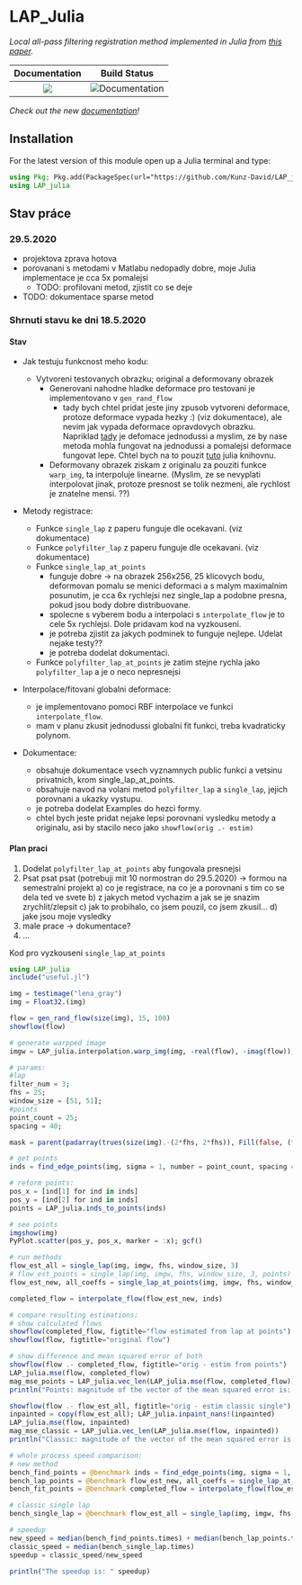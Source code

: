 [docs-dev-img]: https://img.shields.io/badge/docs-dev-blue.svg
[docs-dev-url]: https://kunz-david.github.io/LAP_Julia.jl/dev/
[documentation-build-img]: https://github.com/Kunz-David/LAP_Julia.jl/workflows/Documentation/badge.svg

# LAP_Julia

_Local all-pass filtering registration method implemented in Julia from [this paper](http://www.ee.cuhk.edu.hk/~tblu/monsite/pdfs/gilliam1701.pdf)._

| **Documentation**                                  | **Build Status**                                  |
|:--------------------------------------------------:|:-------------------------------------------------:|
| [![][docs-dev-img]][docs-dev-url]                  |  ![Documentation][documentation-build-img]        |


_Check out the new [documentation][docs-dev-url]!_



## Installation

For the latest version of this module open up a Julia terminal and type:
```Julia
using Pkg; Pkg.add(PackageSpec(url="https://github.com/Kunz-David/LAP_julia"))
using LAP_julia
```

## Stav práce

### 29.5.2020
- projektova zprava hotova
- porovanani s metodami v Matlabu nedopadly dobre, moje Julia implementace je cca 5x pomalejsi
  - TODO: profilovani metod, zjistit co se deje
- TODO: dokumentace sparse metod


### Shrnuti stavu ke dni 18.5.2020

#### Stav
- Jak testuju funkcnost meho kodu:
  - Vytvoreni testovanych obrazku; original a deformovany obrazek
    - Generovani nahodne hladke deformace pro testovani je implementovano v `gen_rand_flow`
      - tady bych chtel pridat jeste jiny zpusob vytvoreni deformace, protoze deformace vypada hezky :) (viz dokumentace), ale nevim jak vypada deformace opravdovych obrazku. Napriklad [tady](https://www.researchgate.net/publication/316876842_Iterative_fitting_after_elastic_registration_An_efficient_strategy_for_accurate_estimation_of_parametric_deformations) je defomace jednodussi a myslim, ze by nase metoda mohla fungovat na jednodussi a pomalejsi deformace fungovat lepe. Chtel bych na to pouzit [tuto](https://evizero.github.io/Augmentor.jl/) julia knihovnu.
    - Deformovany obrazek ziskam z originalu za pouziti funkce `warp_img`, ta interpoluje linearne. (Myslim, ze se nevyplati interpolovat jinak, protoze presnost se tolik nezmeni, ale rychlost je znatelne mensi. ??)

- Metody registrace:
  - Funkce `single_lap` z paperu funguje dle ocekavani. (viz dokumentace)
  - Funkce `polyfilter_lap` z paperu funguje dle ocekavani. (viz dokumentace)
  - Funkce `single_lap_at_points`
    - funguje dobre -> na obrazek 256x256, 25 klicovych bodu, deformovan pomalu se menici deformaci a s malym maximalnim posunutim,
    je cca 6x rychlejsi nez single_lap a podobne presna, pokud jsou body dobre distribuovane.
    - spolecne s vyberem bodu a interpolaci s `interpolate_flow` je to cele 5x rychlejsi. Dole pridavam kod na vyzkouseni.
    - je potreba zjistit za jakych podminek to funguje nejlepe. Udelat nejake testy??
    - je potreba dodelat dokumentaci.
  - Funkce `polyfilter_lap_at_points` je zatim stejne rychla jako `polyfilter_lap` a je o neco nepresnejsi

- Interpolace/fitovani globalni deformace:
  - je implementovano pomoci RBF interpolace ve funkci `interpolate_flow`.
  - mam v planu zkusit jednodussi globalni fit funkci, treba kvadraticky polynom.

- Dokumentace:
  - obsahuje dokumentace vsech vyznamnych public funkci a vetsinu privatnich, krom single_lap_at_points.
  - obsahuje navod na volani metod `polyfilter_lap` a `single_lap`, jejich porovnani a ukazky vystupu.
  - je potreba dodelat Examples do hezci formy.
  - chtel bych jeste pridat nejake lepsi porovnani vysledku metody a originalu, asi by stacilo neco jako `showflow(orig .- estim)`

#### Plan praci
1) Dodelat `polyfilter_lap_at_points` aby fungovala presnejsi
2) Psat psat psat (potrebuji mit 10 normostran do 29.5.2020) -> formou na semestralni projekt
  a) co je registrace, na co je a porovnani s tim co se dela ted ve svete
  b) z jakych metod vychazim a jak se je snazim zrychlit/zlepsit
  c) jak to probihalo, co jsem pouzil, co jsem zkusil...
  d) jake jsou moje vysledky
3) male prace -> dokumentace?
4) ...


Kod pro vyzkouseni `single_lap_at_points`
```julia
using LAP_julia
include("useful.jl")

img = testimage("lena_gray")
img = Float32.(img)

flow = gen_rand_flow(size(img), 15, 100)
showflow(flow)

# generate warpped image
imgw = LAP_julia.interpolation.warp_img(img, -real(flow), -imag(flow));

# params:
#lap
filter_num = 3;
fhs = 25;
window_size = [51, 51];
#points
point_count = 25;
spacing = 40;

mask = parent(padarray(trues(size(img).-(2*fhs, 2*fhs)), Fill(false, (fhs, fhs), (fhs, fhs))))

# get points
inds = find_edge_points(img, sigma = 1, number = point_count, spacing = spacing, mask = mask);

# reform points:
pos_x = [ind[1] for ind in inds]
pos_y = [ind[2] for ind in inds]
points = LAP_julia.inds_to_points(inds)

# see points
imgshow(img)
PyPlot.scatter(pos_y, pos_x, marker = :x); gcf()

# run methods
flow_est_all = single_lap(img, imgw, fhs, window_size, 3)
# flow_est_points = single_lap(img, imgw, fhs, window_size, 3, points)
flow_est_new, all_coeffs = single_lap_at_points(img, imgw, fhs, window_size, 3, points)

completed_flow = interpolate_flow(flow_est_new, inds)

# compare resulting estimations:
# show calculated flows
showflow(completed_flow, figtitle="flow estimated from lap at points")
showflow(flow, figtitle="original flow")

# show difference and mean squared error of both
showflow(flow .- completed_flow, figtitle="orig - estim from points")
LAP_julia.mse(flow, completed_flow)
mag_mse_points = LAP_julia.vec_len(LAP_julia.mse(flow, completed_flow))
println("Points: magnitude of the vector of the mean squared error is: ", mag_mse_points)

showflow(flow .- flow_est_all, figtitle="orig - estim classic single")
inpainted = copy(flow_est_all); LAP_julia.inpaint_nans!(inpainted)
LAP_julia.mse(flow, inpainted)
mag_mse_classic = LAP_julia.vec_len(LAP_julia.mse(flow, inpainted))
println("Classic: magnitude of the vector of the mean squared error is: ", mag_mse_classic)

# whole process speed comparison:
# new method
bench_find_points = @benchmark inds = find_edge_points(img, sigma = 1, number = point_count, spacing = spacing, mask = mask)
bench_lap_points = @benchmark flow_est_new, all_coeffs = single_lap_at_points(img, imgw, fhs, window_size, 3, points)
bench_fit_points = @benchmark completed_flow = interpolate_flow(flow_est_new, inds)

# classic single lap
bench_single_lap = @benchmark flow_est_all = single_lap(img, imgw, fhs, window_size, 3)

# speedup
new_speed = median(bench_find_points.times) + median(bench_lap_points.times) + median(bench_fit_points.times)
classic_speed = median(bench_single_lap.times)
speedup = classic_speed/new_speed

println("The speedup is: " speedup)
```
